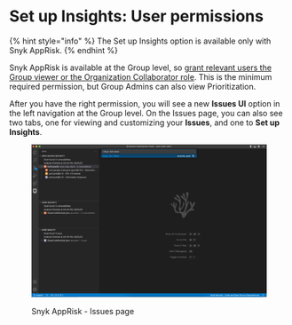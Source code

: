 # Set up Insights: User permissions

{% hint style="info" %}
The Set up Insights option is available only with Snyk AppRisk.
{% endhint %}

Snyk AppRisk is available at the Group level, so [grant relevant users the Group viewer or the Organization Collaborator role](../../../snyk-admin/user-roles/user-role-management.md#manage-roles). This is the minimum required permission, but Group Admins can also view Prioritization.

After you have the right permission, you will see a new **Issues UI** option in the left navigation at the Group level. On the Issues page, you can also see two tabs, one for viewing and customizing your **Issues**, and one to **Set up Insights**.

<figure><img src="../../../.gitbook/assets/image (455).png" alt=""><figcaption><p>Snyk AppRisk - Issues page</p></figcaption></figure>

